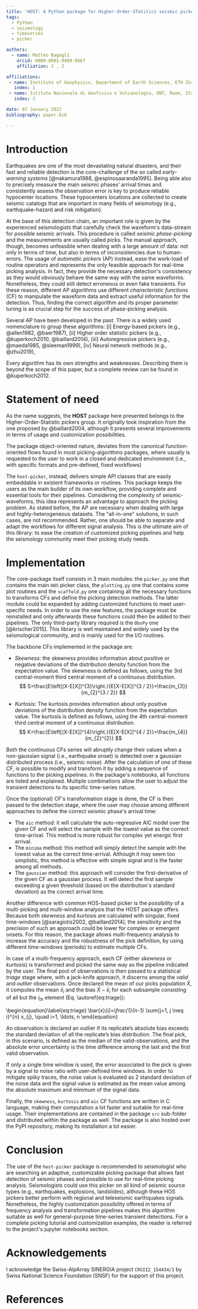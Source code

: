 ```yaml
---
title: 'HOST: A Python package for Higher-Order-STatitics seismic pickers'
tags:
  - Python
  - seismology
  - timeseries
  - picker

authors:
  - name: Matteo Bagagli
    orcid: 0000-0001-9409-8667
    affiliation: 1 , 2

affiliations:
 - name: Institute of Geophysics, Department of Earth Sciences, ETH Zürich, Switzerland
   index: 1
 - name: Istituto Nazionale di Geofisica e Vulcanologia, ONT, Rome, Italy
   index: 2

date: 07 January 2022
bibliography: paper.bib

---
```


# Introduction

Earthquakes are one of the most devastating natural disasters, and their fast
and reliable detection is the core-challenge of the so called
_early-warning systems_ [@nakamura1988, @espinosaaranda1995]. Being able also to precisely measure
the main seismic phases’ arrival times and consistently assess the observation
error is key to produce reliable hypocenter locations. These hypocenters
locations are collected to  create seismic catalogs that are important
in many fields of seismology (e.g., earthquake-hazard and risk mitigation).

At the base of this detection chain, an important role is given by the experienced
seismologists that carefully check the waveform's data-stream for possible seismic arrivals.
This procedure is called _seismic phase-picking_ and the measurements are usually called _picks_.
The manual approach, though, becomes unfeasible when dealing with a large amount
of data: not only in terms of time, but also in terms of inconsistencies due to human-errors.
The usage of _automatic pickers_ (AP) instead, ease the work-load of routine operators and represents the only feasible approach for real-time picking analysis.
In fact, they provide the necessary detection's consistency as they would obviously behave the
same way with the same waveforms. Nonetheless, they could still detect erroneous or
even fake transients.
For these reason, different AP algorithms use different _characteristic functions_ (CF)
to manipulate the waveform data and extract useful information for the detection.
Thus, finding the correct algorithm and its proper parameter tuning is as crucial step for the
success of phase-picking analysis.

Several AP have been developed in the past. There is a widely
used nomenclature to group these algorithms:
[i] Energy-based pickers (e.g., @allen1982,  @baer1987),
[ii] Higher order statistic pickers (e.g., @kuperkoch2010, @baillard2014),
[iii] Autoregressive pickers (e.g., @maeda1985, @sleeman1999),
[iv] Neural network methods (e.g., @zhu2019),

Every algorithm has its own strengths and weaknesses. Describing them is beyond the scope
of this paper, but a complete review can be found in @kuperkoch2012.

# Statement of need

As the name suggests, the **HOST** package here presented belongs to the
Higher-Order-Statistic pickers group. It originally took inspiration from the one proposed
by @baillard2004, although it presents several improvements in terms of
usage and customization possibilities.

The package object-oriented nature, deviates from the canonical function-oriented flows
found in most picking-algorithms packages, where usually is requested to the user to work in a closed
and dedicated environment (i.e., with specific formats and pre-defined, fixed workflows)

The `host-picker`, instead, delivers simple API classes that are easily embeddable in
existent frameworks or routines.
This package keeps the users as the main builder of its own workflow,
providing complete and essential tools for their pipelines.
Considering the complexity of seismic-waveforms, this idea represents an advantage to approach the picking problem.
As stated before, the AP are necessary  when dealing with
large  and highly-heterogeneous datasets. The "all-in-one" solutions, in such cases, are not recommended.
Rather, one should be able to separate and adapt the workflows for different signal analysis.
This is the ultimate aim of this library: to ease the creation of customized picking pipelines and help the seismology community meet their picking study needs.


# Implementation

The core-package itself consists in 3 main modules: the `picker.py` one that contains
the main `HOS` picker class, the `plotting.py` one that contains some plot routines and
the `scaffold.py` one containing all the necessary functions to
transforms CFs and define the picking detection methods.
The latter module could be expanded by adding customized functions to meet
user-specific needs. In order to use the new features, the package must be reinstalled and only afterwards these functions could then be added to their pipelines.
The only third-party library required is the `ObsPy` one [@krischer2015]. This library is well maintained and widely used by the seismological community, and is mainly used for the I/O routines.

The backbone CFs implemented in the package are:

- _Skewness_:
the skewness provides information about positive or negative deviations of the distribution density function from the expectation value.
The skewness is defined as follows, using the 3rd central-moment third central moment of a continuous distribution.
$$
S=\frac{E\left[(X-E[X]]^{3}\right.}{E[X-E[X]]^{3 / 2}}=\frac{m_{3}}{m_{2}^{3 / 2}}
$$

- _Kurtosis_:
The kurtosis provides information about only positive deviations of the distribution density function from the expectation value.
The kurtosis is defined as follows, using the 4th central-moment third central moment of a continuous distribution.
$$
K=\frac{E\left[(X-E[X]]^{4}\right.}{E[X-E[X]]^{4 / 2}}=\frac{m_{4}}{m_{2}^{2}}
$$

Both the continuous CFs series will abruptly change their values when a non-gaussian signal (i.e., earthquake onset) is detected over a gaussian distributed process (i.e., seismic noise).
After the calculation of one of these CF, is possible to modify and transform it by adding a sequence of functions to the picking pipelines. In the package's notebooks, all  functions are listed and explained. Multiple combinations allow the user to adjust the transient detections to its specific time-series nature.

Once the (optional) CF's transformation stage is done, the CF is then passed to the detection stage, where the user may choose among different approaches to define the correct seismic phase's arrival time:

- The `aic` method: it will calculate the auto-regressive AIC model over the given CF and will select the sample with the lowest value as the correct time-arrival. This method is more robust for complex yet energic first arrival.
- The `minima` method: this method will simply detect the sample with the lowest value as the correct time-arrival. Although it may seem too simplistic, this method is effective  with simple signal and is the faster among all methods.
- The `gaussian` method: this approach will consider the first-derivative of the given CF as a gaussian process. It will detect the first sample exceeding a given threshold (based on the distribution's standard deviation) as the correct arrival time.

Another difference with common HOS-based picker is the possibility of a multi-picking and multi-window analysis that the HOST package offers. Because both _skewness_ and _kurtosis_ are calculated with singular, fixed time-windows [@saragiotis2002, @baillard2014], the sensitivity and the precision of such an approach could be lower for complex or emergent onsets. For this reason, the package allows multi-frequency analysis to increase the accuracy and the robustness of the pick definition, by using different time-windows (periods) to estimate multiple CFs.

In case of a multi-frequency approach, each CF (either _skewness_ or _kurtosis_) is transformed and picked the same way as the pipeline indicated by the user. The final pool of observations is then passed to a statistical _triage_ stage where, with a jack-knife approach, it discerns among the _valid_ and _outlier_ observations.
Once declared the mean of our picks population $\bar{X}$, it computes the mean $\bar{x}_{i}$ and the bias $\bar{X} - \bar{x}_{i}$ for each subsample consisting of all but the $i_{th}$ element (Eq. \autoref{eq:triage}):

\begin{equation}\label{eq:triage}
  \bar{x}_{i}=\frac{1}{n-1} \sum_{j=1, j \neq i}^{n} x_{j}, \quad i=1, \ldots, n
\end{equation}

An observation is declared an outlier if its replicate’s absolute bias exceeds the standard deviation of all the replicate’s bias distribution. The final pick, in this scenario, is defined as the median of the valid-observations, and the absolute error uncertainty is the time difference among the last and the first valid observation.

If only a single time window is used, the error associated to the pick is given by a signal to noise ratio with user-defined time windows. In order to mitigate spiky traces, the noise value is evaluated as 2 standard deviation of the noise data and the signal value is estimated as the mean value among the absolute maximum and minimum of the signal data.

Finally, the `skewness`, `kurtosis` and `aic` CF functions are written in C language, making their computation a lot faster and suitable for real-time usage. Their implementations are contained in the package `src` sub-folder and distributed within the package as well. The package is also hosted over the PyPI repository, making its installation a lot easier.


# Conclusion

The use of the `host-picker` package is recommended to seismologist who
are searching an adaptive, customizable picking package that allows
fast detection of seismic phases and possible to use for real-time picking analysis.
Seismologists could use this picker on all kind of seismic source types (e.g., earthquakes, explosions, landslides), although these HOS pickers better perform with regional and teleseismic earthquakes signals.
Nonetheless, the highly customization possibility offered in terms of frequency analysis and transformation pipelines  makes this algorithm suitable as well for general-purpose time-series transient detections.
For a complete picking tutorial and customization examples, the reader is referred to the project's jupyter notebooks section.

# Acknowledgements

I acknowledge the Swiss-AlpArray SINERGIA project `CRSII2_154434/1` by Swiss National Science Foundation (SNSF) for the support of this project.


# References

<!-- ##### EDITOR :  [Leonardo Uieda (@leouieda)](https://www.leouieda.com) -->

<!--

### cite

 `Astropy` package [@astropy] (`astropy.units` and
`astropy.coordinates`).

All the features of the package and their usage across different settings are illustrated using
Jupyter notebooks as hands-on tutorials. I strongly recommend the user to check them out to get use to the
packages API.One of the requirements for such a package are the well-know seismology library OBSPY() used
principally for I/O routines

#outlook

I hope this user-friendly yet customizable seismic picker package results useful
to the community for better detection and dEDEDE.

# Mathematics

Single dollars ($) are required for inline mathematics e.g. $f(x) = e^{\pi/x}$

Double dollars make self-standing equations:

$$\Theta(x) = \left\{\begin{array}{l}
0\textrm{ if } x < 0\cr
1\textrm{ else}
\end{array}\right.$$

You can also use plain \LaTeX for equations
\begin{equation}\label{eq:fourier}
\hat f(\omega) = \int_{-\infty}^{\infty} f(x) e^{i\omega x} dx
\end{equation}
and refer to \autoref{eq:fourier} from text.

# Citations

Citations to entries in paper.bib should be in
[rMarkdown](http://rmarkdown.rstudio.com/authoring_bibliographies_and_citations.html)
format.

If you want to cite a software repository URL (e.g. something on GitHub without a preferred
citation) then you can do it with the example BibTeX entry below for @fidgit.

For a quick reference, the following citation commands can be used:
- `@author:2001`  ->  "Author et al. (2001)"
- `[@author:2001]` -> "(Author et al., 2001)"
- `[@author1:2001; @author2:2001]` -> "(Author1 et al., 2001; Author2 et al., 2002)"

# Figures

Figures can be included like this:
![Caption for example figure.\label{fig:example}](figure.png)
and referenced from text using \autoref{fig:example}.

Figure sizes can be customized by adding an optional second parameter:
![Caption for example figure.](figure.png){ width=20% } -->

